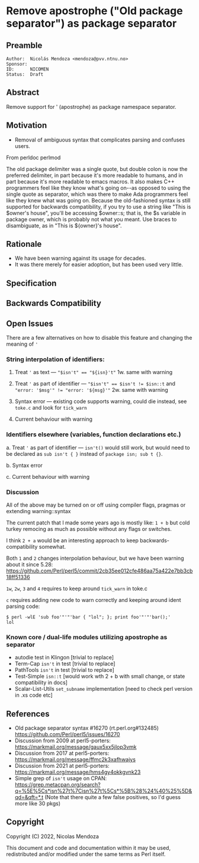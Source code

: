 # Remove apostrophe ("Old package separator") as package separator

## Preamble

    Author:  Nicolás Mendoza <mendoza@pvv.ntnu.no>
    Sponsor:
    ID:      NICOMEN
    Status:  Draft

## Abstract

Remove support for ' (apostrophe) as package namespace separator.

## Motivation

* Removal of ambiguous syntax that complicates parsing and confuses users.

From perldoc perlmod

The old package delimiter was a single quote, but double colon is now the preferred delimiter, in part because it's more readable to humans, and in part because it's more readable to emacs macros. It also makes C++ programmers feel like they know what's going on--as opposed to using the single quote as separator, which was there to make Ada programmers feel like they knew what was going on. Because the old-fashioned syntax is still supported for backwards compatibility, if you try to use a string like "This is $owner's house", you'll be accessing $owner::s; that is, the $s variable in package owner, which is probably not what you meant. Use braces to disambiguate, as in "This is ${owner}'s house".

## Rationale

* We have been warning against its usage for decades.
* It was there merely for easier adoption, but has been used very little.

## Specification

## Backwards Compatibility

## Open Issues

There are a few alternatives on how to disable this feature and changing the meaning of `'`

### String interpolation of identifiers:

1. Treat `'` as text — `"$isn't" == "${isn}'t"` 
1w. same with warning

2. Treat `'` as part of identifier — `"$isn't" == $isn't != $isn::t` and `"error: '$msg'" != "error: '${msg}'"`
2w. same with warning

3. Syntax error — existing code supports warning, could die instead, see `toke.c` and look for `tick_warn`

4. Current behaviour with warning

### Identifiers elsewhere (variables, function declarations etc.)

a. Treat `'` as part of identifier — `isn't()` would still work, but would need to be declared as `sub isn't { }` instead of `package isn; sub t {}`.

b. Syntax error

c. Current behaviour with warning

### Discussion

All of the above may be turned on or off using compiler flags, pragmas or extending warning::syntax

The current patch that I made some years ago is mostly like: `1 + b` but cold turkey remocing as much as possible without any flags or switches.

I think `2 + a` would be an interesting approach to keep backwards-compatibility somewhat. 

Both `1` and `2` changes interpolation behaviour, but we have been warning about it since 5.28: https://github.com/Perl/perl5/commit/2cb35ee012cfe486aa75a422e7bb3cb18ff51336

`1w`, `2w`, `3` and `4` requires to keep around `tick_warn` in toke.c

`c` requires adding new code to warn correctly and keeping around ident parsing code: 

```
$ perl -wlE 'sub foo'"'"'bar { "lol"; }; print foo'"'"'bar();'
lol
```

### Known core / dual-life modules utilizing apostrophe as separator

* autodie test in Klingon [trivial to replace]
* Term-Cap `isn't` in test [trivial to replace]
* PathTools `isn't` in test [trivial to replace]
* Test-Simple `isn::t` [would work wth 2 + b with small change, or state compatibility in docs]
* Scalar-List-Utils `set_subname` implementation [need to check perl version in .xs code etc]

## References

* Old package separator syntax #16270 (rt.perl.org#132485) https://github.com/Perl/perl5/issues/16270 
* Discussion from 2009 at perl5-porters: https://markmail.org/message/gaux5xx5jlop3vmk
* Discussion from 2017 at perl5-porters: https://markmail.org/message/ffmc2k3xafhwajys
* Discussion from 2021 at perl5-porters: https://markmail.org/message/hms4gy4okkgvnk23
* Simple grep of `isn't` usage on CPAN: https://grep.metacpan.org/search?q=%5E%5Cs*isn%27t%7Cisn%27t%5Cs*%5B%28%24%40%25%5D&qd=&qft=*.t (Note that there quite a few false positives, so I'd guess more like 30 pkgs)

## Copyright

Copyright (C) 2022, Nicolas Mendoza

This document and code and documentation within it may be used, redistributed and/or modified under the same terms as Perl itself.
